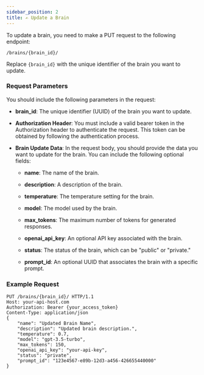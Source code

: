 ```yaml
---
sidebar_position: 2
title: ✍️ Update a Brain
---
```


To update a brain, you need to make a PUT request to the following endpoint:

`/brains/{brain_id}/`

Replace `{brain_id}` with the unique identifier of the brain you want to update.

### Request Parameters

You should include the following parameters in the request:

- **brain_id**: The unique identifier (UUID) of the brain you want to update.

- **Authorization Header**: You must include a valid bearer token in the Authorization header to authenticate the request. This token can be obtained by following the authentication process.

- **Brain Update Data**: In the request body, you should provide the data you want to update for the brain. You can include the following optional fields:

  - **name**: The name of the brain.

  - **description**: A description of the brain.

  - **temperature**: The temperature setting for the brain.

  - **model**: The model used by the brain.

  - **max_tokens**: The maximum number of tokens for generated responses.

  - **openai_api_key**: An optional API key associated with the brain.

  - **status**: The status of the brain, which can be "public" or "private."

  - **prompt_id**: An optional UUID that associates the brain with a specific prompt.

### Example Request

```http
PUT /brains/{brain_id}/ HTTP/1.1
Host: your-api-host.com
Authorization: Bearer {your_access_token}
Content-Type: application/json
{
    "name": "Updated Brain Name",
    "description": "Updated brain description.",
    "temperature": 0.7,
    "model": "gpt-3.5-turbo",
    "max_tokens": 150,
    "openai_api_key": "your-api-key",
    "status": "private",
    "prompt_id": "123e4567-e89b-12d3-a456-426655440000"
}
```
